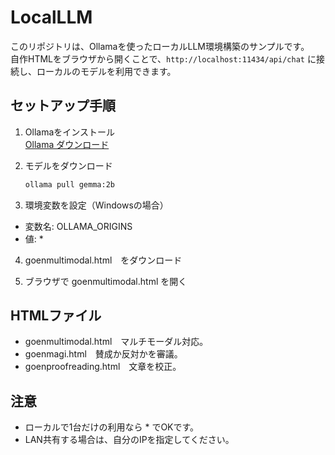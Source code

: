 # LocalLLM

このリポジトリは、Ollamaを使ったローカルLLM環境構築のサンプルです。  
自作HTMLをブラウザから開くことで、`http://localhost:11434/api/chat` に接続し、ローカルのモデルを利用できます。

## セットアップ手順
1. Ollamaをインストール  
<a href="https://ollama.com/download" target="_blank">Ollama ダウンロード</a>

2. モデルをダウンロード
   ```bash
   ollama pull gemma:2b

3. 環境変数を設定（Windowsの場合）

- 変数名: OLLAMA_ORIGINS
- 値: *

4. goenmultimodal.html　をダウンロード

5. ブラウザで goenmultimodal.html を開く

## HTMLファイル
- goenmultimodal.html　マルチモーダル対応。
- goenmagi.html　賛成か反対かを審議。
- goenproofreading.html　文章を校正。

## 注意
- ローカルで1台だけの利用なら * でOKです。
- LAN共有する場合は、自分のIPを指定してください。
